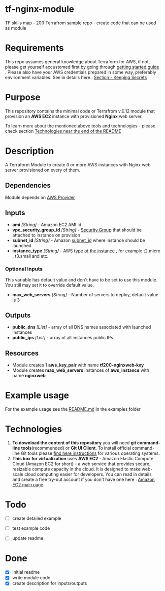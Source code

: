 # tf-nginx-module
TF skills map - 200 Terrafrom sample repo - create code that can be used as module

# Requirements
This repo assumes general knowledge about Terraform for AWS, if not, please get yourself accustomed first by going through [getting started guide](https://learn.hashicorp.com/terraform?track=getting-started#getting-started) . Please also have your AWS credentials prepared in some way, preferably environment variables. See in details here : [Section - Keeping Secrets](https://aws.amazon.com/blogs/apn/terraform-beyond-the-basics-with-aws/)

# Purpose
This repository contains the minimal code or Terrafrom v.0.12 module that provision an **AWS EC2** instance with provisioned **Nginx** web server.

To learn more about the mentioned above tools and technologies -  please check section [Technologies near the end of the README](#technologies)


# Description
A Terraform Module to create 0 or more AWS instances with Nginx web server provisioned on every of them.

## Dependencies 

Module depends on [AWS Provider](https://www.terraform.io/docs/providers/aws/index.html)

## Inputs 
- **ami**  *[String]* -  Amazon EC2 AMI id
- **vpc_security_group_id** *[String]* - [Security Group](https://docs.aws.amazon.com/vpc/latest/userguide/VPC_SecurityGroups.html) that should be attached to instance on provision 
- **subnet_id** *[String]* - Amazon [subnet_id](https://docs.aws.amazon.com/vpc/latest/userguide/working-with-vpcs.html#AddaSubnet) where instance should be launched
- **instance_type** *[String]* - AWS [type of the instance](https://aws.amazon.com/ec2/instance-types/) , for example t2.micro , t3.small and etc.

### Optional Inputs
This variable has default value and don't have to be set to use this module. You still may set it to override default value. 
- **max_web_servers** *[String]* - Number of servers to deploy, default value is 3

## Outputs
- **public_dns** *[List]* - array of all DNS names associated with launched instances 
- **public_ips** *[List]* - array of all instances public IPs

## Resources

- Module creates 1 **aws_key_pair** with name **tf200-nginxweb-key**
- Module creates **max_web_servers** instances of **aws_instance** with name **nginxweb**  


# Example usage

For the example usage see the [README.md](examples/README.md) in the examples folder

# Technologies

1. **To download the content of this repository** you will need **git command-line tools**(recommended) or **Git UI Client**. To install official command-line Git tools please [find here instructions](https://git-scm.com/book/en/v2/Getting-Started-Installing-Git) for various operating systems. 
2. **This box for virtualization** uses **AWS EC2** - Amazon Elastic Compute Cloud (Amazon EC2 for short) - a web service that provides secure, resizable compute capacity in the cloud. It is designed to make web-scale cloud computing easier for developers. You can read in details and create a free try-out account if you don't have one here :  [Amazon EC2 main page](https://aws.amazon.com/ec2/) 


# Todo
- [ ] create detailed example 
- [ ] test example code
- [ ] update readme


# Done
- [x] initial readme
- [x] write module code
- [x] create description for inputs/outputs
